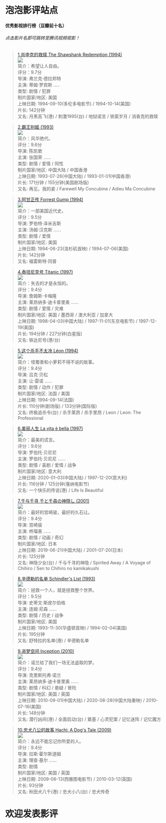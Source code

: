 # 泡泡影评站点

#### 优秀影视排行榜（豆瓣前十名）

###### 点击影片名即可跳转至腾讯视频观影！

> [1.肖申克的救赎 The Shawshank Redemption (1994)](https://v.qq.com/x/cover/1o29ui77e85grdr/h0022ah1yrf.html)</br>
![](https://cdn.jsdelivr.net/gh/filess/img17@main/2022/05/06/1651829281152-95a3aea5-0dba-4fda-b913-77ce0f4b281f.jpg)</br>
简介：希望让人自由。</br>
> 评分：9.7分</br>
导演: 弗兰克·德拉邦特</br>
主演: 蒂姆·罗宾斯 .....</br>
类型: 剧情 / 犯罪</br>
制片国家/地区: 美国</br>
上映日期: 1994-09-10(多伦多电影节) / 1994-10-14(美国)</br>
片长: 142分钟</br>
又名: 月黑高飞(港) / 刺激1995(台) / 地狱诺言 / 铁窗岁月 / 消香克的救赎

> [2.霸王别姬 (1993)](https://v.qq.com/x/cover/j3czmhisqin799r/z002615k57t.html)</br>
![](https://cdn.jsdelivr.net/gh/filess/img9@main/2022/05/06/1651830306337-90ab5c80-7471-4ca2-8de2-37a31503e246.jpg)</br>
简介：风华绝代。</br>
> 评分：9.6分</br>
导演: 陈凯歌</br>
主演: 张国荣 ......</br>
类型: 剧情 / 爱情 / 同性</br>
制片国家/地区: 中国大陆 / 中国香港</br>
上映日期: 1993-07-26(中国大陆) / 1993-01-01(中国香港)</br>
片长: 171分钟 / 155分钟(美国剧场版)</br>
又名: 再见，我的妾 / Farewell My Concubine / Adieu Ma Concubine

> [3.阿甘正传 Forrest Gump (1994)](https://v.qq.com/x/cover/r6hc2kqgvnmiejn/b0016ws00gf.html)</br>
![](https://cdn.jsdelivr.net/gh/filess/img15@main/2022/05/06/1651830599834-ad0218e0-44cf-4d9a-96d9-d6cc51e937dc.jpg)</br>
简介：一部美国近代史。</br>
> 评分：9.5分</br>
导演: 罗伯特·泽米吉斯</br>
主演: 汤姆·汉克斯 ......</br>
类型: 剧情 / 爱情</br>
制片国家/地区: 美国</br>
上映日期: 1994-06-23(洛杉矶首映) / 1994-07-06(美国)</br>
片长: 142分钟</br>
又名: 福雷斯特·冈普

> [4.泰坦尼克号 Titanic (1997)](https://v.qq.com/x/cover/t5jqhgw8pix81mw/v0024wohpa1.html)</br>
![](https://cdn.jsdelivr.net/gh/filess/img4@main/2022/05/06/1651830769734-a5f9b644-094b-4705-be0e-44878ed77ff4.jpg)</br>
简介：失去的才是永恒的。</br>
> 评分：9.4分</br>
导演: 詹姆斯·卡梅隆</br>
主演: 莱昂纳多·迪卡普里奥 ......</br>
类型: 剧情 / 爱情 / 灾难</br>
制片国家/地区: 美国 / 墨西哥 / 澳大利亚 / 加拿大</br>
上映日期: 1998-04-03(中国大陆) / 1997-11-01(东京电影节) / 1997-12-19(美国)</br>
片长: 194分钟 / 227分钟(白星版)</br>
又名: 铁达尼号(港/台)

> [5.这个杀手不太冷 Léon (1994)](https://v.qq.com/x/cover/mzc002009e5o3hm/b0042z5yzlo.html)</br>
![](https://cdn.jsdelivr.net/gh/filess/img10@main/2022/05/06/1651830888126-16e5cfda-bc8a-47de-a0b3-8fa4ebc6f0a7.jpg)</br>
简介：怪蜀黍和小萝莉不得不说的故事。</br>
> 评分：9.4分</br>
导演: 吕克·贝松</br>
主演: 让·雷诺 ......</br>
类型: 剧情 / 动作 / 犯罪</br>
制片国家/地区: 法国 / 美国</br>
上映日期: 1994-09-14(法国)</br>
片长: 110分钟(剧场版) / 133分钟(国际版)</br>
又名: 终极追杀令(台) / 杀手莱昂 / 杀手里昂 / Leon / Leon: The Professional

> [6.美丽人生 La vita è bella (1997)](https://v.qq.com/x/cover/1weku8f23n0j12s/o0024s1dn9b.html)</br>
![](https://cdn.jsdelivr.net/gh/filess/img9@main/2022/05/06/1651831003087-64798703-60ad-4064-a891-5e1ee5c957e8.jpg)</br>
简介：最美的谎言。</br>
> 评分：9.6分</br>
导演: 罗伯托·贝尼尼</br>
主演: 罗伯托·贝尼尼 ......</br>
类型: 剧情 / 喜剧 / 爱情 / 战争</br>
制片国家/地区: 意大利</br>
上映日期: 2020-01-03(中国大陆) / 1997-12-20(意大利)</br>
片长: 116分钟 / 125分钟(戛纳电影节)</br>
又名: 一个快乐的传说(港) / Life Is Beautiful

> [7.千与千寻 千と千尋の神隠し (2001)](https://v.qq.com/x/cover/dxejskxh9kkcry3.html)</br>
![](https://cdn.jsdelivr.net/gh/filess/img18@main/2022/05/06/1651831139561-c0e66c1d-ffa6-4a1b-aa52-db9e3910225d.jpg)</br>
简介：最好的宫崎骏，最好的久石让。</br>
> 评分：9.4分</br>
导演: 宫崎骏</br>
主演: 柊瑠美 ......</br>
类型: 剧情 / 动画 / 奇幻</br>
制片国家/地区: 日本</br>
上映日期: 2019-06-21(中国大陆) / 2001-07-20(日本)</br>
片长: 125分钟</br>
又名: 神隐少女(台) / 千与千寻的神隐 / Spirited Away / A Voyage of Chihiro / Sen to Chihiro no kamikakushi

> [8.辛德勒的名单 Schindler's List (1993)](https://v.qq.com/x/cover/dr37tbvercpqsko/d00213z79p3.html)</br>
![](https://cdn.jsdelivr.net/gh/filess/img11@main/2022/05/06/1651831235224-364416fd-376b-46b5-9757-e39137978b18.jpg)</br>
简介：拯救一个人，就是拯救整个世界。</br>
> 评分：9.5分</br>
导演: 史蒂文·斯皮尔伯格</br>
主演: 连姆·尼森 ......</br>
类型: 剧情 / 历史 / 战争</br>
制片国家/地区: 美国</br>
上映日期: 1993-11-30(华盛顿首映) / 1994-02-04(美国)</br>
片长: 195分钟</br>
又名: 舒特拉的名单(港) / 辛德勒名单

> [9.盗梦空间 Inception (2010)](https://v.qq.com/x/cover/h0meep6p766jgqh/s0020xjfmzc.html)</br>
![](https://cdn.jsdelivr.net/gh/filess/img2@main/2022/05/06/1651831334190-d47727ef-4110-43f7-b9c6-8f3e8ab4a86d.jpg)</br>
简介：诺兰给了我们一场无法盗取的梦。</br>
> 评分：9.4分</br>
导演: 克里斯托弗·诺兰</br>
主演: 莱昂纳多·迪卡普里奥 ......</br>
类型: 剧情 / 科幻 / 悬疑 / 冒险</br>
制片国家/地区: 美国 / 英国</br>
上映日期: 2010-09-01(中国大陆) / 2020-08-28(中国大陆重映) / 2010-07-16(美国)</br>
片长: 148分钟</br>
又名: 潜行凶间(港) / 全面启动(台) / 奠基 / 心灵犯案 / 记忆迷阵 / 记忆魔方

> [10.忠犬八公的故事 Hachi: A Dog's Tale (2009)](https://www.tuoluoys.com/luo/14394.html)</br>
![](https://cdn.jsdelivr.net/gh/filess/img19@main/2022/05/06/1651831413218-6eba4fa5-fe95-4908-9b59-b68cfbe1ca09.jpg)</br>
简介：永远不能忘记你所爱的人。</br>
> 评分：9.4分</br>
导演: 拉斯·霍尔斯道姆</br>
主演: 理查·基尔 ......</br>
类型: 剧情</br>
制片国家/地区: 美国 / 英国</br>
上映日期: 2009-06-13(西雅图电影节) / 2010-03-12(英国)</br>
片长: 93分钟</br>
又名: 秋田犬八千(港) / 忠犬小八(台) / 忠犬传奇</br>

# **欢迎发表影评**
